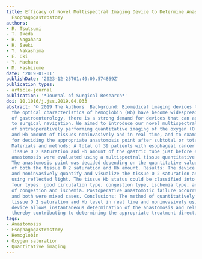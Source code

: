 ```yaml
---
title: Efficacy of Novel Multispectral Imaging Device to Determine Anastomosis for
  Esophagogastrostomy
authors:
- R. Tsutsumi
- T. Ikeda
- H. Nagahara
- H. Saeki
- Y. Nakashima
- E. Oki
- Y. Maehara
- M. Hashizume
date: '2019-01-01'
publishDate: '2023-12-25T01:40:00.574869Z'
publication_types:
- article-journal
publication: '*Journal of Surgical Research*'
doi: 10.1016/j.jss.2019.04.033
abstract: '© 2019 The Authors  Background: Biomedical imaging devices that utilize
  the optical characteristics of hemoglobin (Hb) have become widespread. In the field
  of gastroenterology, there is a strong demand for devices that can apply this technique
  to surgical navigation. We aimed to introduce our novel multispectral device capable
  of intraoperatively performing quantitative imaging of the oxygen (O 2 ) saturation
  and Hb amount of tissues noninvasively and in real time, and to examine its application
  for deciding the appropriate anastomosis point after subtotal or total esophagectomy.
  Materials and methods: A total of 39 patients with esophageal cancer were studied.
  Tissue O 2 saturation and Hb amount of the gastric tube just before esophagogastric
  anastomosis were evaluated using a multispectral tissue quantitative imaging device.
  The anastomosis point was decided depending on the quantitative values and patterns
  of both the tissue O 2 saturation and Hb amount. Results: The device can instantaneously
  and noninvasively quantify and visualize the tissue O 2 saturation and Hb amount
  using reflected light. The tissue Hb status could be classified into the following
  four types: good circulation type, congestion type, ischemia type, and mixed type
  of congestion and ischemia. Postoperative anastomotic failure occurred in 2 cases,
  and both were mixed cases. Conclusions: The method of quantitatively imaging the
  tissue O 2 saturation and Hb level in real time and noninvasively using a multispectral
  device allows instantaneous determination of the anastomosis and related organ conditions,
  thereby contributing to determining the appropriate treatment direction.'
tags:
- Anastomosis
- Esophagogastrostomy
- Hemoglobin
- Oxygen saturation
- Quantitative imaging
---
```

